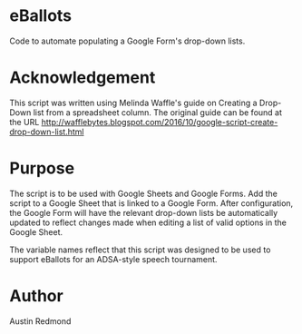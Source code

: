 # eBallots
 Code to automate populating a Google Form's drop-down lists.

# Acknowledgement
 This script was written using Melinda Waffle's guide on Creating a Drop-Down
 list from a spreadsheet column. The original guide can be found at the URL
 http://wafflebytes.blogspot.com/2016/10/google-script-create-drop-down-list.html

# Purpose

 The script is to be used with Google Sheets and Google Forms. Add the script to
 a Google Sheet that is linked to a Google Form. After configuration, the
 Google Form will have the relevant drop-down lists be automatically updated to
 reflect changes made when editing a list of valid options in the Google Sheet.
 
 The variable names reflect that this script was designed to be used to support
 eBallots for an ADSA-style speech tournament.

# Author
 Austin Redmond 